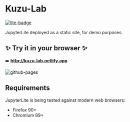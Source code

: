 # Kuzu-Lab

[![lite-badge](https://jupyterlite.rtfd.io/en/latest/_static/badge.svg)](http://kuzu-lab.netlify.app)

JupyterLite deployed as a static site, for demo purposes.

## ✨ Try it in your browser ✨

➡️ **http://kuzu-lab.netlify.app**

![github-pages](https://user-images.githubusercontent.com/591645/120649478-18258400-c47d-11eb-80e5-185e52ff2702.gif)

## Requirements

JupyterLite is being tested against modern web browsers:

- Firefox 90+
- Chromium 89+